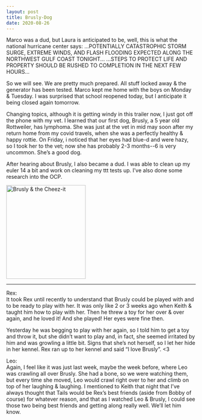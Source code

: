 ```yaml
---
layout: post
title: Brusly-Dog
date: 2020-08-26
---
```


Marco was a dud, but Laura is anticipated to be, well, this is what the national hurricane center says:  ...POTENTIALLY CATASTROPHIC STORM SURGE, EXTREME WINDS, AND FLASH FLOODING EXPECTED ALONG THE NORTHWEST GULF COAST TONIGHT... ...STEPS TO PROTECT LIFE AND PROPERTY SHOULD BE RUSHED TO COMPLETION IN THE NEXT FEW HOURS…

So we will see.  We are pretty much prepared.  All stuff locked away & the generator has been tested.  Marco kept me home with the boys on Monday & Tuesday.  I was surprised that school reopened today, but I anticipate it being closed again tomorrow.

Changing topics, although it is getting windy in this trailer now, I just got off the phone with my vet.  I learned that our first dog, Brusly, a 5 year old Rottweiler, has lymphoma.  She was just at the vet in mid may soon after my return home from my covid travels, when she was a perfectly healthy & happy rottie.  On Friday, i noticed that her eyes had blue-d and were hazy, so I took her to the vet; now she has probably 2-3 months--6 is very uncommon.  She’s a good dog.  

After hearing about Brusly, I also became a dud.  I was able to clean up my euler 14 a bit and work on cleaning my ttt tests up.  I’ve also done some research into the OCP.  

<img src="https://maniginam.github.io/blog/pics&vids/BruslyDog.jpeg" alt="Brusly & the Cheez-it" width="211" height="250">

***
Rex:  
It took Rex until recently to understand that Brusly could be played with and to be ready to play with her.  It was only like 2 or 3 weeks ago when Keith & taught him how to play with her.  Then he threw a toy for her over & over again, and he loved it!  And she played!  Her eyes were fine then.

Yesterday he was begging to play with her again, so I told him to get a toy and throw it, but she didn’t want to play and, in fact, she seemed irritated by him and was growling a little bit.  Signs that she’s not herself, so I let her hide in her kennel.  Rex ran up to her kennel and said “I love Brusly”. <3

Leo:  
Again, I feel like it was just last week, maybe the week before, where Leo was crawling all over Brusly.  She had a bone, so we were watching them, but every time she moved, Leo would crawl right over to her and climb on top of her laughing & laughing.  I mentioned to Keith that night that I’ve always thought that Tails would be Rex’s best friends (aside from Bobby of course) for whatever reason, and that as I watched Leo & Brusly, I could see those two being best friends and getting along really well.  We’ll let him know.

